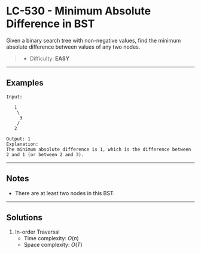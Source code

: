 # LC-530 - Minimum Absolute Difference in BST

Given a binary search tree with non-negative values, find the minimum absolute difference between values of any two nodes.

> * Difficulty: **EASY**

---
## Examples

```
Input:

   1
    \
     3
    /
   2

Output: 1
Explanation:
The minimum absolute difference is 1, which is the difference between 2 and 1 (or between 2 and 3).
```

---
## Notes

* There are at least two nodes in this BST.

---
## Solutions

1. In-order Traversal
    * Time complexity: $O(n)$
    * Space complexity: $O(T)$